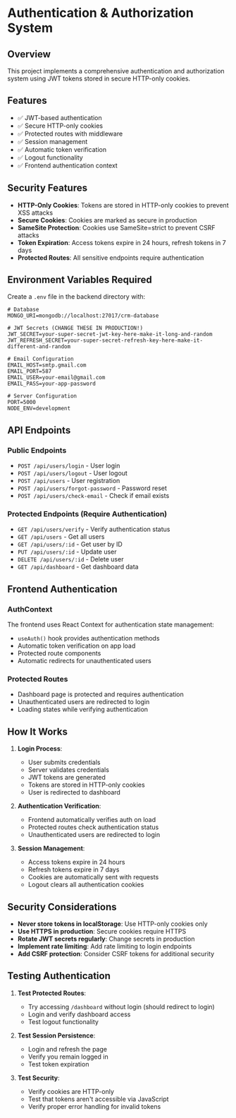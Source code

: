 # Authentication & Authorization System

## Overview
This project implements a comprehensive authentication and authorization system using JWT tokens stored in secure HTTP-only cookies.

## Features
- ✅ JWT-based authentication
- ✅ Secure HTTP-only cookies
- ✅ Protected routes with middleware
- ✅ Session management
- ✅ Automatic token verification
- ✅ Logout functionality
- ✅ Frontend authentication context

## Security Features
- **HTTP-Only Cookies**: Tokens are stored in HTTP-only cookies to prevent XSS attacks
- **Secure Cookies**: Cookies are marked as secure in production
- **SameSite Protection**: Cookies use SameSite=strict to prevent CSRF attacks
- **Token Expiration**: Access tokens expire in 24 hours, refresh tokens in 7 days
- **Protected Routes**: All sensitive endpoints require authentication

## Environment Variables Required
Create a `.env` file in the backend directory with:

```env
# Database
MONGO_URI=mongodb://localhost:27017/crm-database

# JWT Secrets (CHANGE THESE IN PRODUCTION!)
JWT_SECRET=your-super-secret-jwt-key-here-make-it-long-and-random
JWT_REFRESH_SECRET=your-super-secret-refresh-key-here-make-it-different-and-random

# Email Configuration
EMAIL_HOST=smtp.gmail.com
EMAIL_PORT=587
EMAIL_USER=your-email@gmail.com
EMAIL_PASS=your-app-password

# Server Configuration
PORT=5000
NODE_ENV=development
```

## API Endpoints

### Public Endpoints
- `POST /api/users/login` - User login
- `POST /api/users/logout` - User logout
- `POST /api/users` - User registration
- `POST /api/users/forgot-password` - Password reset
- `POST /api/users/check-email` - Check if email exists

### Protected Endpoints (Require Authentication)
- `GET /api/users/verify` - Verify authentication status
- `GET /api/users` - Get all users
- `GET /api/users/:id` - Get user by ID
- `PUT /api/users/:id` - Update user
- `DELETE /api/users/:id` - Delete user
- `GET /api/dashboard` - Get dashboard data

## Frontend Authentication

### AuthContext
The frontend uses React Context for authentication state management:
- `useAuth()` hook provides authentication methods
- Automatic token verification on app load
- Protected route components
- Automatic redirects for unauthenticated users

### Protected Routes
- Dashboard page is protected and requires authentication
- Unauthenticated users are redirected to login
- Loading states while verifying authentication

## How It Works

1. **Login Process**:
   - User submits credentials
   - Server validates credentials
   - JWT tokens are generated
   - Tokens are stored in HTTP-only cookies
   - User is redirected to dashboard

2. **Authentication Verification**:
   - Frontend automatically verifies auth on load
   - Protected routes check authentication status
   - Unauthenticated users are redirected to login

3. **Session Management**:
   - Access tokens expire in 24 hours
   - Refresh tokens expire in 7 days
   - Cookies are automatically sent with requests
   - Logout clears all authentication cookies

## Security Considerations

- **Never store tokens in localStorage**: Use HTTP-only cookies only
- **Use HTTPS in production**: Secure cookies require HTTPS
- **Rotate JWT secrets regularly**: Change secrets in production
- **Implement rate limiting**: Add rate limiting to login endpoints
- **Add CSRF protection**: Consider CSRF tokens for additional security

## Testing Authentication

1. **Test Protected Routes**:
   - Try accessing `/dashboard` without login (should redirect to login)
   - Login and verify dashboard access
   - Test logout functionality

2. **Test Session Persistence**:
   - Login and refresh the page
   - Verify you remain logged in
   - Test token expiration

3. **Test Security**:
   - Verify cookies are HTTP-only
   - Test that tokens aren't accessible via JavaScript
   - Verify proper error handling for invalid tokens
